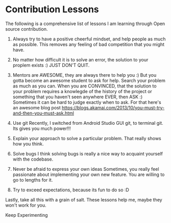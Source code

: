 # Contribution Lessons
The following is a comprehensive list of lessons I am learning through Open source contribution.

1) Always try to have a positive cheerful mindset, and help people as much as possible. This removes any feeling of bad competition that you might have.

2) No matter how difficult it is to solve an error, the solution to your proplem exists :)
JUST DON'T QUIT.

3) Mentors are AWESOME, they are always there to help you :)
But you gotta become an awesome student to ask for help. Search your problem as much as you can. When you are CONVINCED, that the solution to your problem requires a knowlegde of the history of the project or something that you haven't seen anywhere EVER, then ASK :)
Sometimes it can be hard to judge exactly when to ask. For that here's an awesome blog post https://blogs.akamai.com/2013/10/you-must-try-and-then-you-must-ask.html

4) Use git
Recently, I switched from Android Studio GUI git, to terminal git. Its gives you much power!!!

5) Explain your approach to solve a particular problem. 
That really shows how you think.

6) Solve bugs
I think solving bugs is really a nice way to acquaint yourself with the codebase.

7) Never be afraid to express your own ideas
Sometimes, you really feel passionate about implementing your own new feature. You are willing to go to lengths for it.

8) Try to exceed expectations, because its fun to do so :D

Lastly, take all this with a grain of salt. These lessons help me, maybe they won't work for you.

Keep Experimenting
